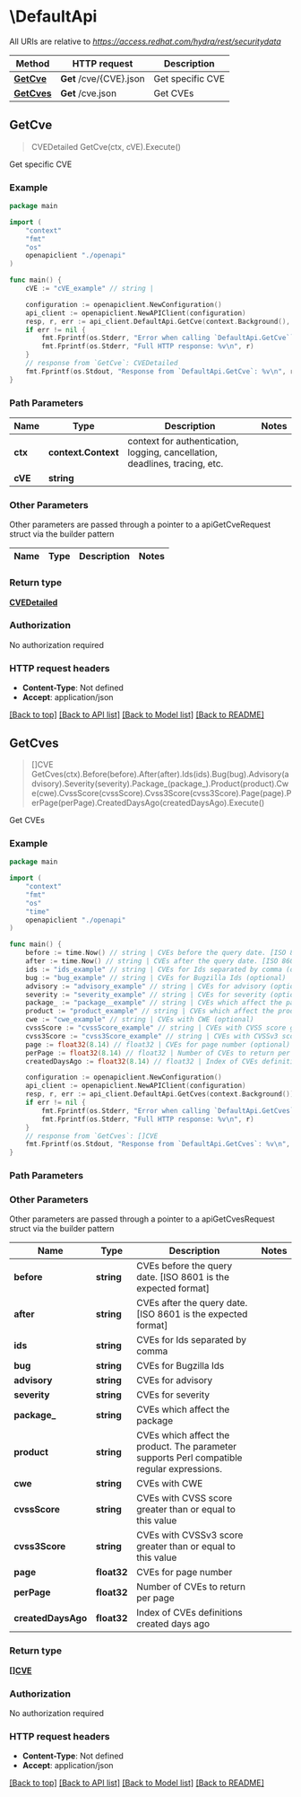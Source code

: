# \DefaultApi

All URIs are relative to *https://access.redhat.com/hydra/rest/securitydata*

Method | HTTP request | Description
------------- | ------------- | -------------
[**GetCve**](DefaultApi.md#GetCve) | **Get** /cve/{CVE}.json | Get specific CVE
[**GetCves**](DefaultApi.md#GetCves) | **Get** /cve.json | Get CVEs



## GetCve

> CVEDetailed GetCve(ctx, cVE).Execute()

Get specific CVE



### Example

```go
package main

import (
    "context"
    "fmt"
    "os"
    openapiclient "./openapi"
)

func main() {
    cVE := "cVE_example" // string | 

    configuration := openapiclient.NewConfiguration()
    api_client := openapiclient.NewAPIClient(configuration)
    resp, r, err := api_client.DefaultApi.GetCve(context.Background(), cVE).Execute()
    if err != nil {
        fmt.Fprintf(os.Stderr, "Error when calling `DefaultApi.GetCve``: %v\n", err)
        fmt.Fprintf(os.Stderr, "Full HTTP response: %v\n", r)
    }
    // response from `GetCve`: CVEDetailed
    fmt.Fprintf(os.Stdout, "Response from `DefaultApi.GetCve`: %v\n", resp)
}
```

### Path Parameters


Name | Type | Description  | Notes
------------- | ------------- | ------------- | -------------
**ctx** | **context.Context** | context for authentication, logging, cancellation, deadlines, tracing, etc.
**cVE** | **string** |  | 

### Other Parameters

Other parameters are passed through a pointer to a apiGetCveRequest struct via the builder pattern


Name | Type | Description  | Notes
------------- | ------------- | ------------- | -------------


### Return type

[**CVEDetailed**](CVEDetailed.md)

### Authorization

No authorization required

### HTTP request headers

- **Content-Type**: Not defined
- **Accept**: application/json

[[Back to top]](#) [[Back to API list]](../README.md#documentation-for-api-endpoints)
[[Back to Model list]](../README.md#documentation-for-models)
[[Back to README]](../README.md)


## GetCves

> []CVE GetCves(ctx).Before(before).After(after).Ids(ids).Bug(bug).Advisory(advisory).Severity(severity).Package_(package_).Product(product).Cwe(cwe).CvssScore(cvssScore).Cvss3Score(cvss3Score).Page(page).PerPage(perPage).CreatedDaysAgo(createdDaysAgo).Execute()

Get CVEs



### Example

```go
package main

import (
    "context"
    "fmt"
    "os"
    "time"
    openapiclient "./openapi"
)

func main() {
    before := time.Now() // string | CVEs before the query date. [ISO 8601 is the expected format] (optional)
    after := time.Now() // string | CVEs after the query date. [ISO 8601 is the expected format] (optional)
    ids := "ids_example" // string | CVEs for Ids separated by comma (optional)
    bug := "bug_example" // string | CVEs for Bugzilla Ids (optional)
    advisory := "advisory_example" // string | CVEs for advisory (optional)
    severity := "severity_example" // string | CVEs for severity (optional)
    package_ := "package__example" // string | CVEs which affect the package (optional)
    product := "product_example" // string | CVEs which affect the product. The parameter supports Perl compatible regular expressions. (optional)
    cwe := "cwe_example" // string | CVEs with CWE (optional)
    cvssScore := "cvssScore_example" // string | CVEs with CVSS score greater than or equal to this value (optional)
    cvss3Score := "cvss3Score_example" // string | CVEs with CVSSv3 score greater than or equal to this value (optional)
    page := float32(8.14) // float32 | CVEs for page number (optional)
    perPage := float32(8.14) // float32 | Number of CVEs to return per page (optional)
    createdDaysAgo := float32(8.14) // float32 | Index of CVEs definitions created days ago (optional)

    configuration := openapiclient.NewConfiguration()
    api_client := openapiclient.NewAPIClient(configuration)
    resp, r, err := api_client.DefaultApi.GetCves(context.Background()).Before(before).After(after).Ids(ids).Bug(bug).Advisory(advisory).Severity(severity).Package_(package_).Product(product).Cwe(cwe).CvssScore(cvssScore).Cvss3Score(cvss3Score).Page(page).PerPage(perPage).CreatedDaysAgo(createdDaysAgo).Execute()
    if err != nil {
        fmt.Fprintf(os.Stderr, "Error when calling `DefaultApi.GetCves``: %v\n", err)
        fmt.Fprintf(os.Stderr, "Full HTTP response: %v\n", r)
    }
    // response from `GetCves`: []CVE
    fmt.Fprintf(os.Stdout, "Response from `DefaultApi.GetCves`: %v\n", resp)
}
```

### Path Parameters



### Other Parameters

Other parameters are passed through a pointer to a apiGetCvesRequest struct via the builder pattern


Name | Type | Description  | Notes
------------- | ------------- | ------------- | -------------
 **before** | **string** | CVEs before the query date. [ISO 8601 is the expected format] | 
 **after** | **string** | CVEs after the query date. [ISO 8601 is the expected format] | 
 **ids** | **string** | CVEs for Ids separated by comma | 
 **bug** | **string** | CVEs for Bugzilla Ids | 
 **advisory** | **string** | CVEs for advisory | 
 **severity** | **string** | CVEs for severity | 
 **package_** | **string** | CVEs which affect the package | 
 **product** | **string** | CVEs which affect the product. The parameter supports Perl compatible regular expressions. | 
 **cwe** | **string** | CVEs with CWE | 
 **cvssScore** | **string** | CVEs with CVSS score greater than or equal to this value | 
 **cvss3Score** | **string** | CVEs with CVSSv3 score greater than or equal to this value | 
 **page** | **float32** | CVEs for page number | 
 **perPage** | **float32** | Number of CVEs to return per page | 
 **createdDaysAgo** | **float32** | Index of CVEs definitions created days ago | 

### Return type

[**[]CVE**](CVE.md)

### Authorization

No authorization required

### HTTP request headers

- **Content-Type**: Not defined
- **Accept**: application/json

[[Back to top]](#) [[Back to API list]](../README.md#documentation-for-api-endpoints)
[[Back to Model list]](../README.md#documentation-for-models)
[[Back to README]](../README.md)

